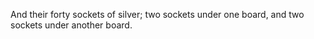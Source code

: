 And their forty sockets of silver; two sockets under one board, and two sockets under another board.
